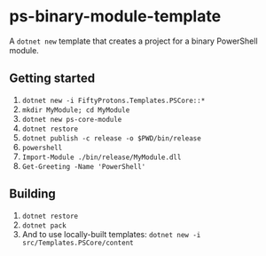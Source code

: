 # ps-binary-module-template

A `dotnet new` template that creates a project for a binary PowerShell module.

## Getting started

1. `dotnet new -i FiftyProtons.Templates.PSCore::*`
2. `mkdir MyModule; cd MyModule`
3. `dotnet new ps-core-module`
4. `dotnet restore`
5. `dotnet publish -c release -o $PWD/bin/release`
6. `powershell`
7. `Import-Module ./bin/release/MyModule.dll`
8. `Get-Greeting -Name 'PowerShell'`

## Building

1. `dotnet restore`
2. `dotnet pack`
3. And to use locally-built templates: `dotnet new -i src/Templates.PSCore/content`
